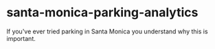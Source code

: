 # santa-monica-parking-analytics
If you've ever tried parking in Santa Monica you understand why this is important.
